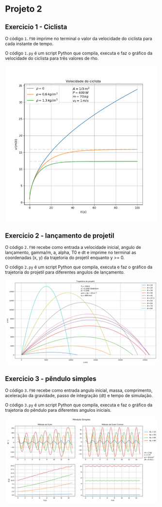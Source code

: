# Projeto 2

## Exercicio 1 - Ciclista

O código `1.f90` imprime no terminal o valor da velocidade do ciclista
para cada instante de tempo.

O código `1.py` é um script Python que compila, executa e faz o gráfico
da velocidade do ciclista para três valores de rho.

![Ciclista](1.png)

## Exercicio 2 - lançamento de projetil

O código `2.f90` recebe como entrada a velocidade inicial, angulo
de lançamento, gamma/m, a, alpha, T0 e dt e imprime no terminal as
coordenadas (x, y) da trajetoria do projetil enquanto y >= 0.

O código `2.py` é um script Python que compila, executa e faz o gráfico
da trajetoria do projetil para diferentes angulos de lançamento.

![Projetil](2.png)

## Exercicio 3 - pêndulo simples

O código `3.f90` recebe como entrada angulo inicial, massa, comprimento,
aceleração da gravidade, passo de integração (dt) e tempo de simulação.

O código `3.py` é um script Python que compila, executa e faz o gráfico
da trajetoria do pêndulo para diferentes angulos iniciais.

![Pendulo](3.png)